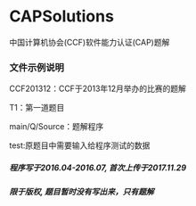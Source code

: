 # CAPSolutions
中国计算机协会(CCF)软件能力认证(CAP)题解

### 文件示例说明
CCF201312：CCF于2013年12月举办的比赛的题解

T1：第一道题目

main/Q/Source：题解程序

test:原题目中需要输入给程序测试的数据



##### 程序写于2016.04-2016.07, 首次上传于2017.11.29

***限于版权, 题目暂时没有写出来，只有题解***
